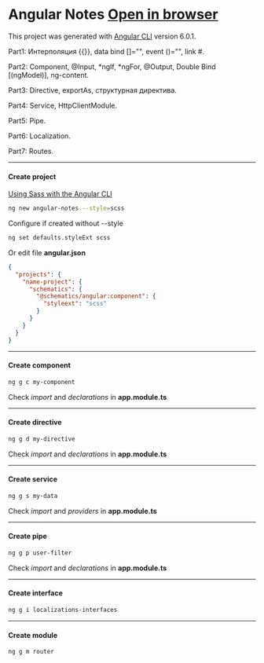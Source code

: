 # Angular Notes [Open in browser](https://hsplit.github.io/angular-notes/)
This project was generated with [Angular CLI](https://github.com/angular/angular-cli) version 6.0.1.

Part1: Интерполяция {{}}, data bind []="", event ()="", link #.

Part2: Component, @Input, *ngIf, *ngFor, @Output, Double Bind [(ngModel)], ng-content.

Part3: Directive, exportAs, структурная директива.

Part4: Service, HttpClientModule.

Part5: Pipe.

Part6: Localization.

Part7: Routes.
___
#### Create project
[Using Sass with the Angular CLI](https://scotch.io/tutorials/using-sass-with-the-angular-cli)
```bash
ng new angular-notes --style=scss
```
Configure if created without --style
```bash
ng set defaults.styleExt scss
```
Or edit file **angular.json**
```json
{
  "projects": {
    "name-project": {
      "schematics": {
        "@schematics/angular:component": {
          "styleext": "scss"
        }
      }
    }
  }
}
```
___
#### Create component
```bash
ng g c my-component
```
Check *import* and *declarations* in **app.module.ts**
___
#### Create directive
```bash
ng g d my-directive
```
Check *import* and *declarations* in **app.module.ts**
___
#### Create service
```bash
ng g s my-data
```
Check *import* and *providers* in **app.module.ts**
___
#### Create pipe
```bash
ng g p user-filter
```
Check *import* and *declarations* in **app.module.ts**
___
#### Create interface
```bash
ng g i localizations-interfaces
```
___
#### Create module
```bash
ng g m router
```
